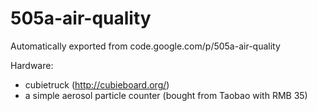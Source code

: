 # 505a-air-quality
Automatically exported from code.google.com/p/505a-air-quality

Hardware:

  * cubietruck (http://cubieboard.org/)
  * a simple aerosol particle counter (bought from Taobao with RMB 35)
